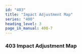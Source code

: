 ```yaml
---
id: "403"
title: "Impact Adjustment Map"
series: "400"
heading_level: 3
page_in_manual: 400-7
---
```


### 403 Impact Adjustment Map